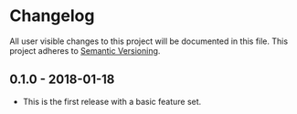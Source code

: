 # Changelog

All user visible changes to this project will be documented in this file. This project adheres to [Semantic Versioning](https://semver.org).

## 0.1.0 - 2018-01-18

* This is the first release with a basic feature set.
